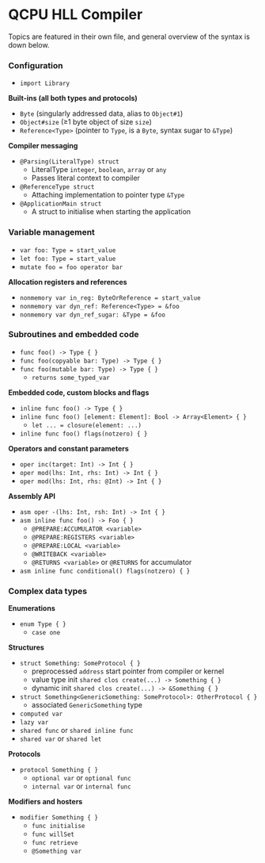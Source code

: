 #  QCPU HLL Compiler

Topics are featured in their own file, and general overview of the syntax is down below.

### Configuration

* `import Library`

**Built-ins (all both types and protocols)**
* `Byte` (singularly addressed data, alias to `Object#1`)
* `Object#size` (≥1 byte object of size `size`)
* `Reference<Type>` (pointer to `Type`, is a `Byte`, syntax sugar to `&Type`)

**Compiler messaging**
* `@Parsing(LiteralType) struct`
    - LiteralType `integer`, `boolean`, `array` or `any`
    - Passes literal context to compiler
* `@ReferenceType struct`
    - Attaching implementation to pointer type `&Type`
* `@ApplicationMain struct`
    - A struct to initialise when starting the application

### Variable management

* `var foo: Type = start_value`
* `let foo: Type = start_value`
* `mutate foo = foo operator bar`

**Allocation registers and references**
* `nonmemory var in_reg: ByteOrReference = start_value`
* `nonmemory var dyn_ref: Reference<Type> = &foo`
* `nonmemory var dyn_ref_sugar: &Type = &foo`

### Subroutines and embedded code

* `func foo() -> Type { }`
* `func foo(copyable bar: Type) -> Type { }`
* `func foo(mutable bar: Type) -> Type { }`
    - `returns some_typed_var`

**Embedded code, custom blocks and flags**
* `inline func foo() -> Type { }`
* `inline func foo() [element: Element]: Bool -> Array<Element> { }`
    - `let ... = closure(element: ...)`
* `inline func foo() flags(notzero) { }`

**Operators and constant parameters**
* `oper inc(target: Int) -> Int { }`
* `oper mod(lhs: Int, rhs: Int) -> Int { }`
* `oper mod(lhs: Int, rhs: @Int) -> Int { }`

**Assembly API**
* `asm oper -(lhs: Int, rsh: Int) -> Int { }`
* `asm inline func foo() -> Foo { }`
    - `@PREPARE:ACCUMULATOR <variable>`
    - `@PREPARE:REGISTERS <variable>`
    - `@PREPARE:LOCAL <variable>`
    - `@WRITEBACK <variable>`
    - `@RETURNS <variable>` or `@RETURNS` for accumulator
* `asm inline func conditional() flags(notzero) { }`

### Complex data types

**Enumerations**
* `enum Type { }`
    - `case one`

**Structures**
* `struct Something: SomeProtocol { }`
    - preprocessed `address` start pointer from compiler or kernel
    - value type init `shared clos create(...) -> Something { }`
    - dynamic init `shared clos create(...) -> &Something { }`
* `struct Something<GenericSomething: SomeProtocol>: OtherProtocol { }`
    - associated `GenericSomething` type
* `computed var`
* `lazy var`
* `shared func` or `shared inline func`
* `shared var` or `shared let`

**Protocols**
* `protocol Something { }`
    - `optional var` or `optional func`
    - `internal var` or `internal func`

**Modifiers and hosters**
* `modifier Something { }`
    - `func initialise`
    - `func willSet`
    - `func retrieve`
    - `@Something var`
